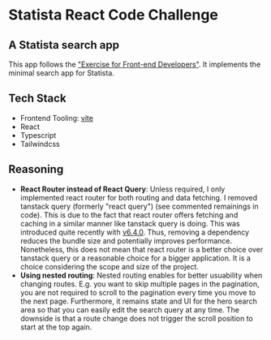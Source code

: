 # Statista React Code Challenge

## A Statista search app

This app follows the ["Exercise for Front-end Developers"](https://bitbucket.org/statista/advanced-code-challenge-react/src/master/). It implements the minimal search app for Statista.

## Tech Stack
* Frontend Tooling: [vite](https://vitejs.dev/)
* React
* Typescript
* Tailwindcss

## Reasoning
* **React Router instead of React Query**: Unless required, I only implemented react router for both routing and data fetching. I removed tanstack query (formerly "react query") (see commented remainings in code). This is due to the fact that react router offers fetching and caching in a similar manner like tanstack query is doing. This was introduced quite recently with [v6.4.0](https://github.com/remix-run/react-router/releases/tag/react-router%406.4.0). Thus, removing a dependency reduces the bundle size and potentially improves performance. Nonetheless, this does not mean that react router is a better choice over tanstack query or a reasonable choice for a bigger application. It is a choice considering the scope and size of the project.
* **Using nested routing**: Nested routing enables for better usuability when changing routes. E.g. you want to skip multiple pages in the pagination, you are not required to scroll to the pagination every time you move to the next page. Furthermore, it remains state and UI for the hero search area so that you can easily edit the search query at any time. The downside is that a route change does not trigger the scroll position to start at the top again.